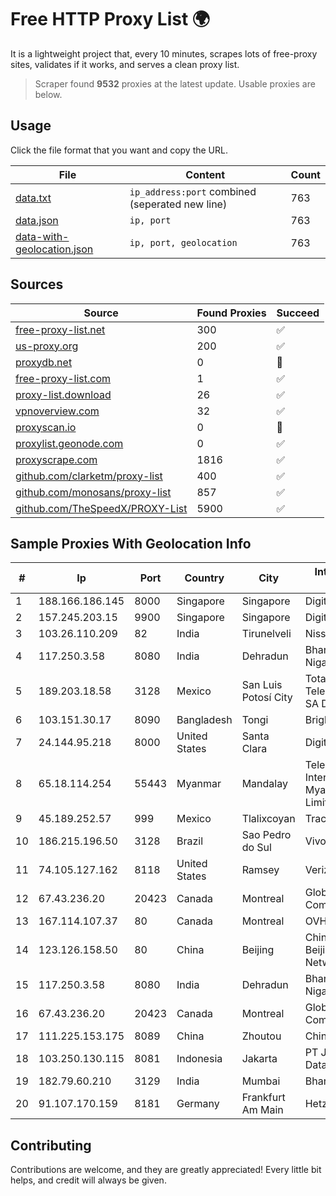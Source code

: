 
# Free HTTP Proxy List 🌍

It is a lightweight project that, every 10 minutes, scrapes lots of free-proxy sites, validates if it works, and serves a clean proxy list.


> Scraper found **9532** proxies at the latest update. Usable proxies are below.

## Usage

Click the file format that you want and copy the URL.


|File|Content|Count|
|----|-------|-----|
|[data.txt](https://raw.githubusercontent.com/themiralay/Proxy-List-World/master/data.txt)|`ip_address:port` combined (seperated new line)|763|
|[data.json](https://raw.githubusercontent.com/themiralay/Proxy-List-World/master/data.json)|`ip, port`|763|
|[data-with-geolocation.json](https://raw.githubusercontent.com/themiralay/Proxy-List-World/master/data-with-geolocation.json)|`ip, port, geolocation`|763|

## Sources

|Source|Found Proxies|Succeed|
|------|-------------|-------|
|[free-proxy-list.net](https://free-proxy-list.net)|300|✅|
|[us-proxy.org](https://www.us-proxy.org)|200|✅|
|[proxydb.net](http://proxydb.net)|0|🚫|
|[free-proxy-list.com](https://free-proxy-list.com/?page=&port=&type%5B%5D=http&type%5B%5D=https&up_time=0&search=Search)|1|✅|
|[proxy-list.download](https://www.proxy-list.download/HTTP)|26|✅|
|[vpnoverview.com](https://vpnoverview.com/privacy/anonymous-browsing/free-proxy-servers)|32|✅|
|[proxyscan.io](https://www.proxyscan.io)|0|🚫|
|[proxylist.geonode.com](https://proxylist.geonode.com/api/proxy-list?limit=300&page=1&sort_by=lastChecked&sort_type=desc&protocols=http,https)|0|✅|
|[proxyscrape.com](https://api.proxyscrape.com/v2/?request=displayproxies&protocol=http&timeout=10000&country=all&ssl=all&anonymity=all)|1816|✅|
|[github.com/clarketm/proxy-list](https://raw.githubusercontent.com/clarketm/proxy-list/master/proxy-list-raw.txt)|400|✅|
|[github.com/monosans/proxy-list](https://raw.githubusercontent.com/monosans/proxy-list/main/proxies/http.txt)|857|✅|
|[github.com/TheSpeedX/PROXY-List](https://raw.githubusercontent.com/TheSpeedX/PROXY-List/master/http.txt)|5900|✅|


## Sample Proxies With Geolocation Info

|#|Ip|Port|Country|City|Internet Service Provider|
|-|--|----|-------|----|-------------------------|
|1|188.166.186.145|8000|Singapore|Singapore|DigitalOcean, LLC|
|2|157.245.203.15|9900|Singapore|Singapore|DigitalOcean, LLC|
|3|103.26.110.209|82|India|Tirunelveli|Niss Networks|
|4|117.250.3.58|8080|India|Dehradun|Bharat Sanchar Nigam Ltd|
|5|189.203.18.58|3128|Mexico|San Luis Potosí City|Total Play Telecomunicaciones SA De CV|
|6|103.151.30.17|8090|Bangladesh|Tongi|Bright Star Network|
|7|24.144.95.218|8000|United States|Santa Clara|DigitalOcean, LLC|
|8|65.18.114.254|55443|Myanmar|Mandalay|Telecom International Myanmar Company Limited|
|9|45.189.252.57|999|Mexico|Tlalixcoyan|Tracered SA De CV|
|10|186.215.196.50|3128|Brazil|Sao Pedro do Sul|Vivo|
|11|74.105.127.162|8118|United States|Ramsey|Verizon Business|
|12|67.43.236.20|20423|Canada|Montreal|GloboTech Communications|
|13|167.114.107.37|80|Canada|Montreal|OVH SAS|
|14|123.126.158.50|80|China|Beijing|China Unicom Beijing Province Network|
|15|117.250.3.58|8080|India|Dehradun|Bharat Sanchar Nigam Ltd|
|16|67.43.236.20|20423|Canada|Montreal|GloboTech Communications|
|17|111.225.153.175|8089|China|Zhoutou|China Telecom|
|18|103.250.130.115|8081|Indonesia|Jakarta|PT Jawara Lintas Data Nusantara|
|19|182.79.60.210|3129|India|Mumbai|Bharti Airtel|
|20|91.107.170.159|8181|Germany|Frankfurt Am Main|Hetzner Online AG|



## Contributing

Contributions are welcome, and they are greatly appreciated! Every
little bit helps, and credit will always be given.

